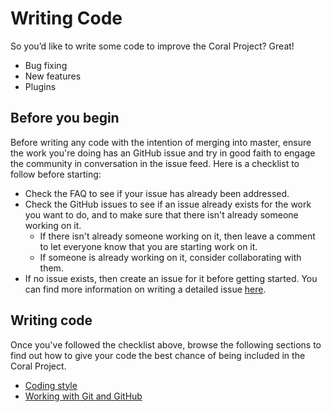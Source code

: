 # Writing Code

So you’d like to write some code to improve the Coral Project? Great!

- Bug fixing
- New features
- Plugins


## Before you begin

Before writing any code with the intention of merging into master, ensure the work you're doing has an GitHub issue and try in good faith to engage the community in conversation in the issue feed. Here is a checklist to follow before starting:

* Check the FAQ to see if your issue has already been addressed.
* Check the GitHub issues to see if an issue already exists for the work you want to do, and to make sure that there isn't already someone working on it.
    * If there isn't already someone working on it, then leave a comment to let everyone know that you are starting work on it.
    * If someone is already working on it, consider collaborating with them.
* If no issue exists, then create an issue for it before getting started. You can find more information on writing a detailed issue [here](../reporting_bugs.md).

##

## Writing code

Once you've followed the checklist above, browse the following sections to find out how to give your code the best chance of being included in the Coral Project.

* [Coding style](code_style.md)
* [Working with Git and GitHub](working_with_github.md)
